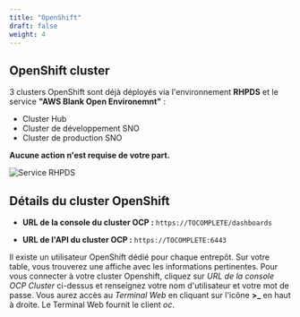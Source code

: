 ```yaml
---
title: "OpenShift"
draft: false
weight: 4
---
```


## OpenShift cluster

3 clusters OpenShift sont déjà déployés via l'environnement **RHPDS** et le service **"AWS Blank Open Environemnt"** :

* Cluster Hub
* Cluster de développement SNO
* Cluster de production SNO

**Aucune action n'est requise de votre part.**

![Service RHPDS](/OPP-2023-lab-instruction.github.io/images/aws-blank-open.png)


## Détails du cluster OpenShift

* **URL de la console du cluster OCP :** `https://TOCOMPLETE/dashboards`

* **URL de l'API du cluster OCP :** `https://TOCOMPLETE:6443`

Il existe un utilisateur OpenShift dédié pour chaque entrepôt.
Sur votre table, vous trouverez une affiche avec les informations pertinentes.
Pour vous connecter à votre cluster Openshift, cliquez sur *URL de la console OCP Cluster* ci-dessus et renseignez votre nom d'utilisateur et votre mot de passe. Vous aurez accès au *Terminal Web* en cliquant sur l'icône **>_** en haut à droite. Le Terminal Web fournit le client *oc*.